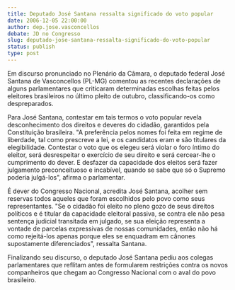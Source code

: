 ```yaml
---
title: Deputado José Santana ressalta significado do voto popular
date: 2006-12-05 22:00:00
author: dep.jose.vasconcellos
debate: JD no Congresso
slug: deputado-jose-santana-ressalta-significado-do-voto-popular
status: publish 
type: post
---
```


Em discurso pronunciado no Plenário da Câmara, o deputado federal José Santana de Vasconcellos (PL-MG) comentou as recentes declarações de alguns parlamentares que criticaram determinadas escolhas feitas pelos eleitores brasileiros no último pleito de outubro, classificando-os como despreparados.   

  

Para José Santana, contestar em tais termos o voto popular revela desconhecimento dos direitos e deveres do cidadão, garantidos pela Constituição brasileira. "A preferência pelos nomes foi feita em regime de liberdade, tal como prescreve a lei, e os candidatos eram e são titulares da elegibilidade. Contestar o voto que os elegeu será violar o foro íntimo do eleitor, será desrespeitar o exercício de seu direito e será cercear-lhe o cumprimento do dever. E desfazer da capacidade dos eleitos será fazer julgamento preconceituoso e incabível, quando se sabe que só o Supremo poderia julgá-los", afirma o parlamentar.  

  

É dever do Congresso Nacional, acredita José Santana, acolher sem reservas todos aqueles que foram escolhidos pelo povo como seus representantes. "Se o cidadão foi eleito no pleno gozo de seus direitos políticos e é titular da capacidade eleitoral passiva, se contra ele não pesa sentença judicial transitada em julgado, se sua eleição representa a vontade de parcelas expressivas de nossas comunidades, então não há como rejeitá-los apenas porque eles se enquadram em cânones supostamente diferenciados", ressalta Santana.  

  

Finalizando seu discurso, o deputado José Santana pediu aos colegas parlamentares que reflitam antes de formularem restrições contra os novos companheiros que chegam ao Congresso Nacional com o aval do povo brasileiro.
